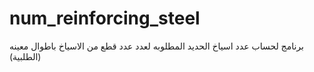 # num_reinforcing_steel
برنامج لحساب عدد اسياخ الحديد المطلوبه لعدد عدد قطع من الاسياخ باطوال معينه (الطلبية)
